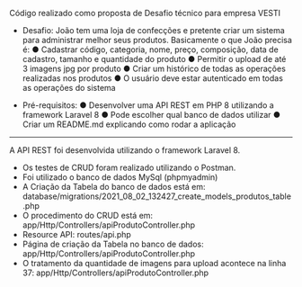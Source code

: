 Código realizado como proposta de Desafio técnico para empresa VESTI

- Desafio:
    João tem uma loja de confecções e pretente criar um sistema para administrar melhor seus produtos.
    Basicamente o que João precisa é: 
    ● Cadastrar código, categoria, nome, preço, composição, data de cadastro, tamanho e quantidade do produto 
    ● Permitir o upload de até 3 imagens jpg por produto 
    ● Criar um histórico de todas as operações realizadas nos produtos ● O usuário deve estar autenticado em todas as operações do sistema 

- Pré-requisitos: 
    ● Desenvolver uma API REST em PHP 8 utilizando a framework Laravel 8 ● Pode escolher qual banco de dados utilizar 
    ● Criar um README.md explicando como rodar a aplicação 
_______________________________________________________________________________________________________________________________________________


A API REST foi desenvolvida utilizando o framework Laravel 8.
- Os testes de CRUD foram realizado utilizando o Postman.
- Foi utilizado o banco de dados MySql (phpmyadmin)
- A Criação da Tabela do banco de dados está em: database/migrations/2021_08_02_132427_create_models_produtos_table.php
- O procedimento do CRUD está em: app/Http/Controllers/apiProdutoController.php
- Resource API: routes/api.php
- Página de criação da Tabela no banco de dados: app/Http/Controllers/apiProdutoController.php
- O tratamento da quantidade de imagens para upload acontece na linha 37: app/Http/Controllers/apiProdutoController.php
